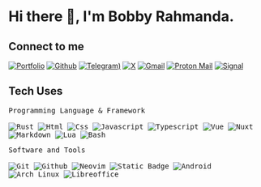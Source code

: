 # Hi there 👋, I'm Bobby Rahmanda.

## Connect to me

[![Portfolio](https://img.shields.io/badge/-Portfolio-red?style=flat&logo=appveyor&logoColor=white)](https://bobbyrahmanda13.netlify.app)
[![Github](https://img.shields.io/badge/-Github-000?style=flat&logo=Github&logoColor=white)](https://github.com/bobbyrahmanda13)
[![Telegram](https://img.shields.io/badge/Telegram-2CA5E0?logo=telegram&logoColor=white))](https://t.me/Rahman_0000)
[![X](https://img.shields.io/badge/X-%23000000.svg?logo=X&logoColor=white)](https://twitter.com/r4hm4n1309)
[![Gmail](https://img.shields.io/badge/Gmail-D14836?logo=gmail&logoColor=white)](mailto:bobbyrahmanda1996@gmail.com)
[![Proton Mail](https://img.shields.io/badge/Proton%20Mail-6D4AFF?logo=protonmail&logoColor=fff)](mailto:bobbyrahmanda1996@proton.me)
[![Signal](https://img.shields.io/badge/Signal-3A76F0?logo=signal&logoColor=fff)](https://signal.me/#p/+6285274620281)

<h2>Tech Uses</h2>

<div>

<p>
		<kbd>
			<kbd>Programming Language & Framework </kbd>
			<br>
			<br>
			<img alt="Rust" src="https://img.shields.io/badge/Rust-%23000000.svg?e&logo=rust&logoColor=white">
			<img alt="Html" src="https://img.shields.io/badge/HTML-%23E34F26.svg?logo=html5&logoColor=white">
			<img alt="Css" src="https://img.shields.io/badge/CSS-1572B6?logo=css3&logoColor=fff">
			<img alt="Javascript" src="https://img.shields.io/badge/JavaScript-F7DF1E?logo=javascript&logoColor=000">
			<img alt="Typescript" src="https://img.shields.io/badge/TypeScript-3178C6?logo=typescript&logoColor=fff">
			<img alt="Vue" src="https://img.shields.io/badge/Vue.js-4FC08D?logo=vuedotjs&logoColor=fff">
			<img alt="Nuxt" src="https://img.shields.io/badge/Nuxt-002E3B?logo=nuxt&logoColor=#00DC82">
			<img alt="Markdown" src="https://img.shields.io/badge/Markdown-%23000000.svg?logo=markdown&logoColor=white">
			<img alt="Lua" src="https://img.shields.io/badge/Lua-%232C2D72.svg?logo=lua&logoColor=white">
			<img alt="Bash" src="https://img.shields.io/badge/Bash-4EAA25?logo=gnubash&logoColor=fff">
		</kbd>
	</p>
<p>
		<kbd>
			<kbd>Software and Tools</kbd>
			<br>
			<br>
			<img alt="Git" src="https://img.shields.io/badge/Git-05122A?style=flat&logo=Git">
			<img alt="Github" src="https://img.shields.io/badge/Github-05122A?style=flat&logo=Github">
			<img alt="Neovim" src="https://img.shields.io/badge/Neovim-05122A?style=flat&logo=Neovim">
			<img alt="Static Badge" src="https://img.shields.io/badge/StackOverflow-05122A?style=flat&logo=StackOverflow">
			<img alt="Android" src="https://img.shields.io/badge/Android-3DDC84?logo=android&logoColor=white">
			<img alt="Arch Linux" src="https://img.shields.io/badge/Arch%20Linux-1793D1?logo=arch-linux&logoColor=fff)">
			<img alt="Libreoffice" src="https://img.shields.io/badge/Libreoffice-05122A?style=flat&logo=Libreoffice">
		</kbd>
	</p>
</div>

<!-- A little bit about me:
* A [Vue.js](https://vuejs.org/) guy
* Do [Go](https://golang.org/) and [Typescript](https://www.typescriptlang.org/) for backend
* Likes [Julia](https://julialang.org/) because it's fun -->




<!--
**bobbyrahmanda13/bobbyrahmanda13** is a ✨ _special_ ✨ repository because its `README.md` (this file) appears on your GitHub profile.

Here are some ideas to get you started:

- 🔭 I’m currently working on ...
- 🌱 I’m currently learning ...
- 👯 I’m looking to collaborate on ...
- 🤔 I’m looking for help with ...
- 💬 Ask me about ...
- 📫 How to reach me: ...
- 😄 Pronouns: ...
- ⚡ Fun fact: ...
-->
